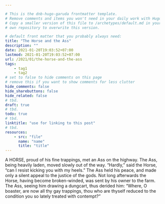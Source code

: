 ```yaml
---

# This is the dnb-hugo-garuda frontmatter template. 
# Remove comments and items you won't need in your daily work with Hugo.
# Copy a smaller version of this file to /archetypes/default.md in your
# own repository to overwrite this version.

# default front matter that you probably always need:
title: "The Horse and the Ass"
description: ""
date: 2021-01-20T19:03:52+07:00
lastmod: 2021-01-20T19:03:52+07:00
url: /2021/01/the-horse-and-the-ass
tags:
    - tag1
    - tag2
# set to false to hide comments on this page
# remove this if you want to show comments for less clutter
hide_comments: false
hide_sharebuttons: false
hide_related: false
# tbd.
draft: true
# tbd.
todo: true
# tbd.
linktitle: "use for linking to this post"
# tbd.
resources:
    - src: "file"
      name: "name"
      title: "title"
---
```

A HORSE, proud of his fine trappings, met an Ass on the highway. The Ass, being heavily laden, moved slowly out of the way. “Hardly,” said the Horse, “can I resist kicking you with my heels.” The Ass held his peace, and made only a silent appeal to the justice of the gods. Not long afterwards the Horse, having become broken-winded, was sent by his owner to the farm. The Ass, seeing him drawing a dungcart, thus derided him: “Where, O boaster, are now all thy gay trappings, thou who are thyself reduced to the condition you so lately treated with contempt?”
